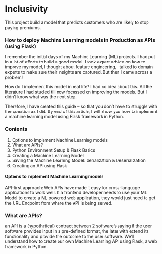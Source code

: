 # Inclusivity

This project build a model that predicts customers who are likely to stop paying premiums.


### How to deploy Machine Learning models in Production as APIs (using Flask)


I remember the initial days of my Machine Learning (ML) projects. I had put in a lot of efforts to build a good model. I took expert advice on how to improve my model, I thought about feature engineering, I talked to domain experts to make sure their insights are captured. But then I came across a problem!

How do I implement this model in real life? I had no idea about this. All the literature I had studied till now focussed on improving the models. But I didn’t know what was the next step.

Therefore, I have created this guide – so that you don’t have to struggle with the question as I did. By end of this article, I will show you how to implement a machine learning model using Flask framework in Python.

### Contents

1.	Options to implement Machine Learning models
2.	What are APIs?
3.	Python Environment Setup & Flask Basics
4.	Creating a Machine Learning Model
5.	Saving the Machine Learning Model: Serialization & Deserialization
6.	Creating an API using Flask


#### Options to implement Machine Learning models

API-first approach: Web APIs have made it easy for cross-language applications to work well. If a frontend developer needs to use your ML Model to create a ML powered web application, they would just need to get the URL Endpoint from where the API is being served. 

### What are APIs?

an API is a (hypothetical) contract between 2 software’s saying if the user software provides input in a pre-defined format, the later with extend its functionality and provide the outcome to the user software. We’ll understand how to create our own Machine Learning API using Flask, a web framework in Python.

